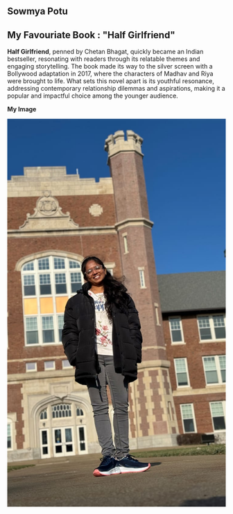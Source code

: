 ## Sowmya Potu

## My Favouriate Book : "Half Girlfriend"

**Half Girlfriend**, penned by Chetan Bhagat, quickly became an Indian bestseller, resonating with readers through its relatable themes and engaging storytelling. The book made its way to the silver screen with a Bollywood adaptation in 2017, where the characters of Madhav and Riya were brought to life. What sets this novel apart is its youthful resonance, addressing contemporary relationship dilemmas and aspirations, making it a popular and impactful choice among the younger audience.



**My Image**

[![My Image](Image.jpeg)](/MyMedia.md)




